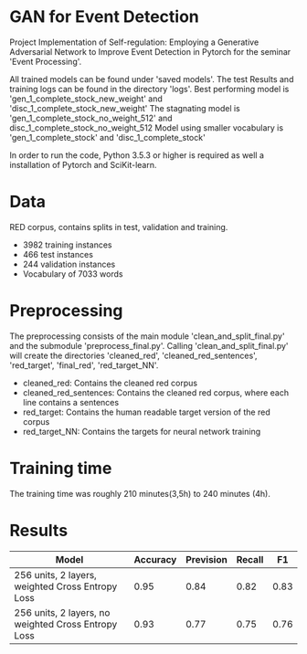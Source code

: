 # GAN for Event Detection

Project Implementation of Self-regulation: Employing a Generative Adversarial Network to Improve Event Detection
in Pytorch for the seminar 'Event Processing'.

All trained models can be found under 'saved models'. The test Results and training logs can be found in the directory 'logs'.
Best performing model is 'gen_1_complete_stock_new_weight' and 'disc_1_complete_stock_new_weight'
The stagnating model is 'gen_1_complete_stock_no_weight_512' and disc_1_complete_stock_no_weight_512
Model using smaller vocabulary is 'gen_1_complete_stock' and 'disc_1_complete_stock'

In order to run the code, Python 3.5.3 or higher is required as well a installation of Pytorch and SciKit-learn.

# Data #

RED corpus, contains splits in test, validation and training.

* 3982 training instances
* 466 test instances
* 244 validation instances
* Vocabulary of 7033 words

# Preprocessing #

The preprocessing consists of the main module 'clean_and_split_final.py' and the submodule 'preprocess_final.py'. Calling 'clean_and_split_final.py' will create the directories 'cleaned_red', 'cleaned_red_sentences', 'red_target', 'final_red', 'red_target_NN'.

* cleaned_red: Contains the cleaned red corpus
* cleaned_red_sentences: Contains the cleaned red corpus, where each line contains a sentences
* red_target: Contains the human readable target version of the red corpus
* red_target_NN: Contains the targets for neural network training

# Training time # 

The training time was roughly 210 minutes(3,5h) to 240 minutes (4h).

# Results #

| Model  | Accuracy | Prevision | Recall | F1
| -------------------|------- |------- |------- |------- |
| 256 units, 2 layers, weighted Cross Entropy Loss | 0.95 | 0.84 | 0.82 | 0.83 |
| 256 units, 2 layers, no weighted Cross Entropy Loss | 0.93 | 0.77 | 0.75 | 0.76 |

